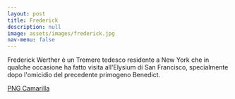 ```yaml
---
layout: post
title: Frederick
description: null
image: assets/images/frederick.jpg
nav-menu: false
---
```


Frederick Werther è un Tremere tedesco residente a New York che in qualche occasione ha fatto visita all'Elysium di San Francisco, specialmente dopo l'omicidio del precedente primogeno Benedict.

<a href="xabacadabra.com/cursed-legacy/png-camarilla.html" class="button back">PNG Camarilla</a>